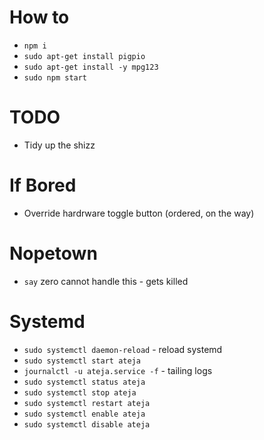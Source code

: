 # How to

- `npm i`
- `sudo apt-get install pigpio`
- `sudo apt-get install -y mpg123`
- `sudo npm start`

# TODO

- Tidy up the shizz

# If Bored

- Override hardrware toggle button (ordered, on the way)

# Nopetown

- `say` zero cannot handle this - gets killed

# Systemd

- `sudo systemctl daemon-reload` - reload systemd
- `sudo systemctl start ateja`
- `journalctl -u ateja.service -f` - tailing logs
- `sudo systemctl status ateja`
- `sudo systemctl stop ateja`
- `sudo systemctl restart ateja`
- `sudo systemctl enable ateja`
- `sudo systemctl disable ateja`
